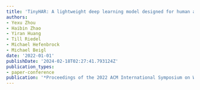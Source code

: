 ```yaml
---
title: 'TinyHAR: A lightweight deep learning model designed for human activity recognition'
authors:
- Yexu Zhou
- Haibin Zhao
- Yiran Huang
- Till Riedel
- Michael Hefenbrock
- Michael Beigl
date: '2022-01-01'
publishDate: '2024-02-18T02:27:41.793124Z'
publication_types:
- paper-conference
publication: '*Proceedings of the 2022 ACM International Symposium on Wearable Computers*'
---
```

